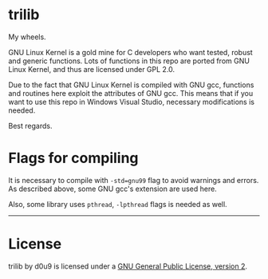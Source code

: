 # trilib
My wheels.

GNU Linux Kernel is a gold mine for C developers who want tested, robust and generic functions. Lots of functions in this repo are ported from GNU Linux Kernel, and thus are licensed under GPL 2.0.

Due to the fact that GNU Linux Kernel is compiled with GNU gcc, functions and routines here exploit the attributes of GNU gcc. This means that if you want to use this repo in Windows Visual Studio, necessary modifications is needed.

Best regards.

# Flags for compiling

It is necessary to compile with `-std=gnu99` flag to avoid warnings and errors. As described above, some GNU gcc's extension are used here.

Also, some library uses `pthread`, `-lpthread` flags is needed as well.

---

# License

trilib by d0u9 is licensed under a [GNU General Public License, version 2](https://www.gnu.org/licenses/old-licenses/gpl-2.0.en.html).
